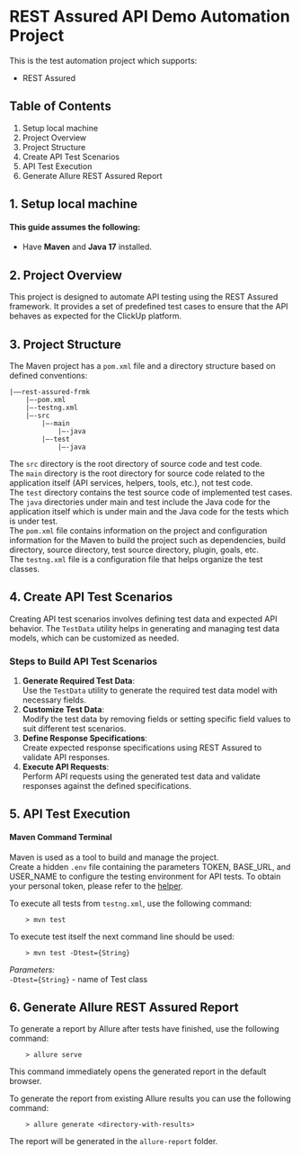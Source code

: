 # REST Assured API Demo Automation Project

This is the test automation project which supports:<br/>
* REST Assured

## Table of Contents
1. Setup local machine<br/>
2. Project Overview<br/>
3. Project Structure<br/>
4. Create API Test Scenarios<br/>
5. API Test Execution<br/>
6. Generate Allure REST Assured Report<br/>

## 1. Setup local machine
#### This guide assumes the following:
* Have **Maven** and **Java 17** installed.<br/>

## 2. Project Overview
This project is designed to automate API testing using the REST Assured framework. It provides a set of predefined test cases to ensure that the API behaves as expected for the ClickUp platform.<br/>

## 3. Project Structure
The Maven project has a `pom.xml` file and a directory structure based on defined conventions:<br/>
```
|——rest-assured-frmk
    |—-pom.xml
    |—-testng.xml
    |—-src
        |—-main
            |—-java
        |—-test
            |—-java
```
The `src` directory is the root directory of source code and test code.<br/>
The `main` directory is the root directory for source code related to the application itself (API services, helpers, tools, etc.), not test code.<br/>
The `test` directory contains the test source code of implemented test cases.<br/>
The `java` directories under main and test include the Java code for the application itself which is under main and the Java code for the tests which is under test.<br/>
The `pom.xml` file contains information on the project and configuration information for the Maven to build the project such as dependencies, build directory, source directory, test source directory, plugin, goals, etc.<br/>
The `testng.xml` file is a configuration file that helps organize the test classes.<br/>

## 4. Create API Test Scenarios
Creating API test scenarios involves defining test data and expected API behavior. The `TestData` utility helps in generating and managing test data models, which can be customized as needed.<br/>

### Steps to Build API Test Scenarios
1. **Generate Required Test Data**:<br/>
   Use the `TestData` utility to generate the required test data model with necessary fields.<br/>
2. **Customize Test Data**:<br/>
   Modify the test data by removing fields or setting specific field values to suit different test scenarios.<br/>
3. **Define Response Specifications**:<br/>
   Create expected response specifications using REST Assured to validate API responses.<br/>
4. **Execute API Requests**:<br/>
   Perform API requests using the generated test data and validate responses against the defined specifications.<br/>

## 5. API Test Execution
#### Maven Command Terminal
Maven is used as a tool to build and manage the project.<br/>
Create a hidden `.env` file containing the parameters TOKEN, BASE_URL, and USER_NAME to configure the testing environment for API tests.
To obtain your personal token, please refer to the [helper](https://help.clickup.com/hc/en-us/articles/6303426241687-Use-the-ClickUp-API).<br/>

To execute all tests from `testng.xml`, use the following command:<br/>

        > mvn test
To execute test itself the next command line should be used:<br/>

        > mvn test -Dtest={String}
_Parameters:_ <br/>
`-Dtest={String}` - name of Test class<br/>

## 6. Generate Allure REST Assured Report
To generate a report by Allure after tests have finished, use the following command:<br/>

        > allure serve 
This command immediately opens the generated report in the default browser.<br/>

To generate the report from existing Allure results you can use the following command:<br/>
        
        > allure generate <directory-with-results>
The report will be generated in the `allure-report` folder.<br/>


